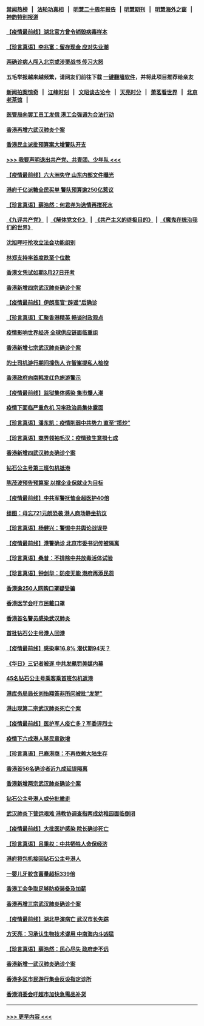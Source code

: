 #### [禁闻热榜](热点新闻.md?=0)  &nbsp;&nbsp;|&nbsp;&nbsp; [法轮功真相](https://github.com/gfw-breaker/truth/blob/master/README.md?=0) &nbsp;&nbsp;|&nbsp;&nbsp; [明慧二十周年报告](https://github.com/gfw-breaker/mh-reports/blob/master/README.md?=0) &nbsp;&nbsp;|&nbsp;&nbsp;[明慧期刊](https://github.com/gfw-breaker/mh-qikan) &nbsp;&nbsp;|&nbsp;&nbsp; [明慧海外之窗](https://github.com/gfw-breaker/mh-news/blob/master/README.md?=0) &nbsp;&nbsp;|&nbsp;&nbsp; [神韵特别报道](https://github.com/gfw-breaker/mh-news/blob/master/shenyun.md?=0)
#### [【疫情最前线】湖北官方曾令销毁病毒样本](../pages/nsc415/n11901518.md?t=02280831) 
#### [【珍言真语】李兆富：留存现金 应对失业潮](../pages/nsc415/n11901448.md?t=02280831) 
#### [两确诊病人闯入北京或涉栗战书 传习大怒](../pages/nsc415/n11901180.md?t=02280831) 
#### 五毛举报越来越频繁，请网友们前往下载 [一键翻墙软件](https://github.com/gfw-breaker/ssr-accounts)，并将此项目推荐给亲友
#### [新闻拍案惊奇](https://github.com/gfw-breaker/banned-news/blob/master/pages/link4.md) &nbsp;&nbsp;|&nbsp;&nbsp; [江峰时刻](https://github.com/gfw-breaker/banned-news/blob/master/pages/link4.md) &nbsp;&nbsp;|&nbsp;&nbsp; [文昭谈古论今](https://github.com/gfw-breaker/banned-news/blob/master/pages/link4.md) &nbsp;&nbsp;|&nbsp;&nbsp; [天亮时分](https://github.com/gfw-breaker/banned-news/blob/master/pages/link4.md) &nbsp;&nbsp;|&nbsp;&nbsp; [萧茗看世界](https://github.com/gfw-breaker/banned-news/blob/master/pages/link4.md) &nbsp;&nbsp;|&nbsp;&nbsp; [北京老茶馆](https://github.com/gfw-breaker/banned-news/blob/master/pages/link4.md) &nbsp;&nbsp;|&nbsp;&nbsp; 
#### [医管局向罢工员工发信 港工会强调为合法行动](../pages/nsc415/n11898870.md?t=02280831) 
#### [香港再增六武汉肺炎个案](../pages/nsc415/n11898843.md?t=02280831) 
#### [香港民主派批预算案大增警队开支](../pages/nsc415/n11898813.md?t=02280831) 
#### [>>> 我要声明退出共产党、共青团、少年队 <<<](https://github.com/begood0513/goodnews/blob/master/quit/letter.md) 
#### [【疫情最前线】六大洲失守 山东内部文件曝光](../pages/nsc415/n11898455.md?t=02280831) 
#### [港府千亿派糖全民买单 警队预算逾250亿惹议](../pages/nsc415/n11898608.md?t=02280831) 
#### [【珍言真语】薛浩然：何君尧为选情再搅死水](../pages/nsc415/n11898269.md?t=02280831) 
#### [《九评共产党》](https://github.com/begood0513/9ping.md/blob/master/README.md) &nbsp;|&nbsp; [《解体党文化》](../../../../jtdwh.md/blob/master/README.md)  &nbsp;|&nbsp; [《共产主义的终极目的》](../../../../gczydzjmd.md/blob/master/README.md) &nbsp;|&nbsp; [《魔鬼在统治我们的世界》](../../../../mgztzwmdsj.md/blob/master/README.md) 
#### [沈旭晖吁抢攻立法会功能组别](../pages/nsc415/n11896084.md?t=02280831) 
#### [林郑支持率首度跌至个位数](../pages/nsc415/n11896058.md?t=02280831) 
#### [香港文凭试如期3月27日开考](../pages/nsc415/n11896055.md?t=02280831) 
#### [香港新增四宗武汉肺炎确诊个案](../pages/nsc415/n11896040.md?t=02280831) 
#### [【疫情最前线】伊朗高官“辟谣”后确诊](../pages/nsc415/n11895902.md?t=02280831) 
#### [【珍言真语】汇聚香港精英 畅谈时政观点](../pages/nsc415/n11895733.md?t=02280831) 
#### [疫情影响世界经济 全球供应链面临重组](../pages/nsc415/n11895634.md?t=02280831) 
#### [香港新增七宗武汉肺炎确诊个案](../pages/nsc415/n11893498.md?t=02280831) 
#### [的士司机游行期间撞伤人 许智峯提私人检控](../pages/nsc415/n11893483.md?t=02280831) 
#### [香港政府向南韩发红色旅游警示](../pages/nsc415/n11893398.md?t=02280831) 
#### [【疫情最前线】监狱集体感染 集市爆人潮](../pages/nsc415/n11893181.md?t=02280831) 
#### [疫情下面临严重危机  习率政治局集体露面](../pages/nsc415/n11893305.md?t=02280831) 
#### [【珍言真语】潘东凯：疫情削弱中共势力 直至“揽炒”](../pages/nsc415/n11892866.md?t=02280831) 
#### [【珍言真语】商界领袖毛汉：疫情致生意损七成](../pages/nsc415/n11890348.md?t=02280831) 
#### [香港新增四武汉肺炎确诊个案](../pages/nsc415/n11890610.md?t=02280831) 
#### [钻石公主号第三班包机抵港](../pages/nsc415/n11890645.md?t=02280831) 
#### [陈茂波预告预算案 以撑企业保就业为目标](../pages/nsc415/n11890574.md?t=02280831) 
#### [【疫情最前线】中共军警抚恤金超医护40倍](../pages/nsc415/n11890458.md?t=02280831) 
#### [组图：毋忘721元朗恐袭 港人商场静坐抗议](../pages/nsc415/n11876882.md?t=02280831) 
#### [【珍言真语】杨健兴：警惕中共舆论战误导](../pages/nsc415/n11888131.md?t=02280831) 
#### [【疫情最前线】港警确诊 北京市委书记传被隔离](../pages/nsc415/n11886872.md?t=02280831) 
#### [【珍言真语】桑普：不排除中共放毒活体试验](../pages/nsc415/n11886832.md?t=02280831) 
#### [【珍言真语】钟剑华：防疫无能 港府再添民怨](../pages/nsc415/n11884504.md?t=02280831) 
#### [香港逾250人网购口罩疑受骗](../pages/nsc415/n11884388.md?t=02280831) 
#### [香港医学会吁市民戴口罩](../pages/nsc415/n11884367.md?t=02280831) 
#### [香港首名警员感染武汉肺炎](../pages/nsc415/n11884357.md?t=02280831) 
#### [首批钻石公主号港人回港](../pages/nsc415/n11884333.md?t=02280831) 
#### [【疫情最前线】感染率16.8% 潜伏期94天？](../pages/nsc415/n11884256.md?t=02280831) 
#### [《华日》三记者被逐 中共发飙罚美媒内幕](../pages/nsc415/n11884184.md?t=02280831) 
#### [45名钻石公主号乘客乘首班包机返港](../pages/nsc415/n11881770.md?t=02280831) 
#### [港库务局局长刘怡翔答非所问被批“发梦”](../pages/nsc415/n11881752.md?t=02280831) 
#### [港出现第二宗武汉肺炎死亡个案](../pages/nsc415/n11881736.md?t=02280831) 
#### [【疫情最前线】医护军人疫亡多？军委评烈士](../pages/nsc415/n11881655.md?t=02280831) 
#### [疫情下六成港人移民意欲增](../pages/nsc415/n11881699.md?t=02280831) 
#### [【珍言真语】巴裔港商：不再依赖大陆生存](../pages/nsc415/n11881126.md?t=02280831) 
#### [香港首56名确诊者近九成延误隔离](../pages/nsc415/n11879079.md?t=02280831) 
#### [香港新增两宗武汉肺炎确诊个案](../pages/nsc415/n11879064.md?t=02280831) 
#### [钻石公主号港人或分批撤走](../pages/nsc415/n11879029.md?t=02280831) 
#### [武汉肺炎下营运艰难 港教协调查指两成幼稚园面临倒闭](../pages/nsc415/n11878989.md?t=02280831) 
#### [【疫情最前线】大批医护感染 院长确诊死亡](../pages/nsc415/n11878595.md?t=02280831) 
#### [【珍言真语】吕秉权：中共牺牲人命保经济](../pages/nsc415/n11878390.md?t=02280831) 
#### [港府将包机接回钻石公主号港人](../pages/nsc415/n11876352.md?t=02280831) 
#### [一婴儿牙胶含菌量超标339倍](../pages/nsc415/n11876336.md?t=02280831) 
#### [香港工会争取足够防疫装备及加薪](../pages/nsc415/n11876313.md?t=02280831) 
#### [香港再增三宗武汉肺炎确诊个案](../pages/nsc415/n11876297.md?t=02280831) 
#### [【疫情最前线】湖北导演病亡 武汉市长失踪](../pages/nsc415/n11876272.md?t=02280831) 
#### [方天亮：习承认生物技术谬用 中南海内斗凶猛](../pages/nsc415/n11873679.md?t=02280831) 
#### [【珍言真语】薛浩然：民心尽失 政府走不远](../pages/nsc415/n11875838.md?t=02280831) 
#### [香港新增一武汉肺炎确诊个案](../pages/nsc415/n11874044.md?t=02280831) 
#### [香港多区市民游行集会反设指定诊所](../pages/nsc415/n11874017.md?t=02280831) 
#### [香港消委会吁超市加快急需品补货](../pages/nsc415/n11874003.md?t=02280831) 

----
#### [ >>> 更早内容 <<< ](../indexes/nsc415-earlier.md)
